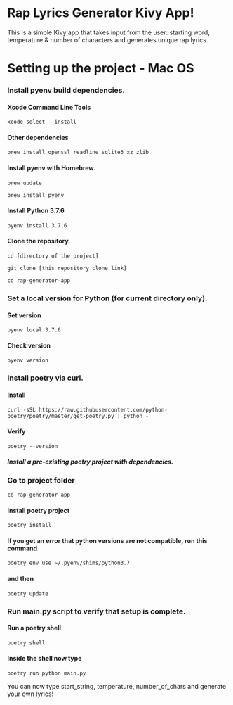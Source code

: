 # Rap Lyrics Generator Kivy App!

This is a simple Kivy app that takes input from the user: starting word, temperature & number of characters and generates unique rap lyrics.


# Setting up the project - Mac OS

### Install pyenv build dependencies.

#### Xcode Command Line Tools
```xcode-select --install```

#### Other dependencies

```brew install openssl readline sqlite3 xz zlib```

#### Install pyenv with Homebrew.

```brew update ```

```brew install pyenv```

#### Install Python 3.7.6

```pyenv install 3.7.6```

#### Clone the repository.

```cd [directory of the project]```

```git clone [this repository clone link]```

```cd rap-generator-app```

### Set a local version for Python (for current directory only).

#### Set version
```pyenv local 3.7.6```

#### Check version
```pyenv version```

### Install poetry via curl.

#### Install
```curl -sSL https://raw.githubusercontent.com/python-poetry/poetry/master/get-poetry.py | python -```

#### Verify
```poetry --version```


##### Install a pre-existing poetry project with dependencies.

### Go to project folder
```cd rap-generator-app```

#### Install poetry project
```poetry install```

#### If you get an error that python versions are not compatible, run this command

```poetry env use ~/.pyenv/shims/python3.7```

#### and then

```poetry update```

### Run main.py script to verify that setup is complete.

#### Run a poetry shell
```poetry shell```

#### Inside the shell now type
```poetry run python main.py```

You can now type start_string, temperature, number_of_chars and generate your own lyrics!

